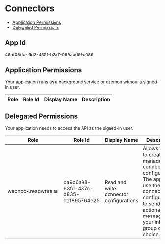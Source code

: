 # Connectors
- [Application Permissions](#application-permissions)
- [Delegated Permissions](#delegated-permissions)

## App Id
48af08dc-f6d2-435f-b2a7-069abd99c086

## Application Permissions
Your application runs as a background service or daemon without a signed-in user.

| Role | Role Id | Display Name | Description |
|---|---|---|---|

## Delegated Permissions
Your application needs to access the API as the signed-in user. 

| Role | Role Id | Display Name | Description |
|---|---|---|---|
| webhook.readwrite.all | ba9c6a98-63fd-487c-b835-c1f895764e25 | Read and write connector configurations | Allows the app to create and manage connector configurations. The app would use the connector configuration to send actionable messages to your inbox or a group of your choice. |

